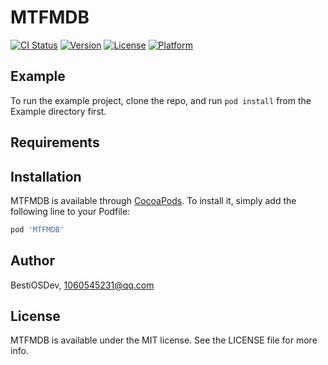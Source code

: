 # MTFMDB

[![CI Status](https://img.shields.io/travis/BestiOSDev/MTFMDB.svg?style=flat)](https://travis-ci.org/BestiOSDev/MTFMDB)
[![Version](https://img.shields.io/cocoapods/v/MTFMDB.svg?style=flat)](https://cocoapods.org/pods/MTFMDB)
[![License](https://img.shields.io/cocoapods/l/MTFMDB.svg?style=flat)](https://cocoapods.org/pods/MTFMDB)
[![Platform](https://img.shields.io/cocoapods/p/MTFMDB.svg?style=flat)](https://cocoapods.org/pods/MTFMDB)

## Example

To run the example project, clone the repo, and run `pod install` from the Example directory first.

## Requirements

## Installation

MTFMDB is available through [CocoaPods](https://cocoapods.org). To install
it, simply add the following line to your Podfile:

```ruby
pod 'MTFMDB'
```

## Author

BestiOSDev, 1060545231@qq.com

## License

MTFMDB is available under the MIT license. See the LICENSE file for more info.
